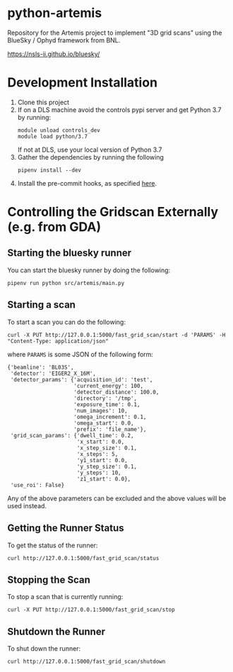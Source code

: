 # python-artemis

Repository for the Artemis project to implement "3D grid scans" using the BlueSky / Ophyd framework from BNL. 

https://nsls-ii.github.io/bluesky/


Development Installation
=================

1. Clone this project 
1. If on a DLS machine avoid the controls pypi server and get Python 3.7 by running:
    ```
    module unload controls_dev
    module load python/3.7
    ```
    If not at DLS, use your local version of Python 3.7
1. Gather the dependencies by running the following
    ```
    pipenv install --dev
    ```
1. Install the pre-commit hooks, as specified [here](https://pre-commit.com/#3-install-the-git-hook-scripts).


Controlling the Gridscan Externally (e.g. from GDA)
=====================

Starting the bluesky runner
-------------------------
You can start the bluesky runner by doing the following:
```
pipenv run python src/artemis/main.py
```

Starting a scan
--------------

To start a scan you can do the following:
```
curl -X PUT http://127.0.0.1:5000/fast_grid_scan/start -d 'PARAMS' -H "Content-Type: application/json"
```

where `PARAMS` is some JSON of the following form:
```
{'beamline': 'BL03S',
 'detector': 'EIGER2_X_16M',
 'detector_params': {'acquisition_id': 'test',
                     'current_energy': 100,
                     'detector_distance': 100.0,
                     'directory': '/tmp',
                     'exposure_time': 0.1,
                     'num_images': 10,
                     'omega_increment': 0.1,
                     'omega_start': 0.0,
                     'prefix': 'file_name'},
 'grid_scan_params': {'dwell_time': 0.2,
                      'x_start': 0.0,
                      'x_step_size': 0.1,
                      'x_steps': 5,
                      'y1_start': 0.0,
                      'y_step_size': 0.1,
                      'y_steps': 10,
                      'z1_start': 0.0},
 'use_roi': False}
 ```

 Any of the above parameters can be excluded and the above values will be used instead.

Getting the Runner Status
------------------------

To get the status of the runner:
```
curl http://127.0.0.1:5000/fast_grid_scan/status
```

Stopping the Scan
-----------------

To stop a scan that is currently running:
```
curl -X PUT http://127.0.0.1:5000/fast_grid_scan/stop
```

Shutdown the Runner
------------------

To shut down the runner:
```
curl http://127.0.0.1:5000/fast_grid_scan/shutdown
```